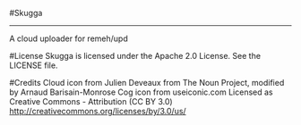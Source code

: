 #Skugga  

---  

A cloud uploader for remeh/upd


#License
Skugga is licensed under the Apache 2.0 License. See the LICENSE file.

#Credits
Cloud icon from Julien Deveaux from The Noun Project, modified by Arnaud Barisain-Monrose
Cog icon from useiconic.com
Licensed as Creative Commons - Attribution (CC BY 3.0)
http://creativecommons.org/licenses/by/3.0/us/
